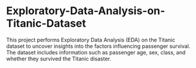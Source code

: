 # Exploratory-Data-Analysis-on-Titanic-Dataset
This project performs Exploratory Data Analysis (EDA) on the Titanic dataset to uncover insights into the factors influencing passenger survival. The dataset includes information such as passenger age, sex, class, and whether they survived the Titanic disaster.
